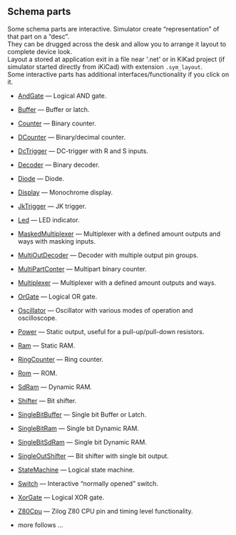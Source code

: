 ## Schema parts

Some schema parts are interactive. Simulator create “representation” of that part on a “desc”.  
They can be drugged across the desk and allow you to arrange it layout to complete device look.  
Layout a stored at application exit in a file near '.net' or in KiKad project (if simulator started directly from iKiCad) with extension
`.sym_layout`.  
Some interactive parts has additional interfaces/functionality if you click on it.

* [AndGate](and/README.md) — Logical AND gate.
* [Buffer](buffer/README.md) — Buffer or latch.
* [Counter](counter/README.md) — Binary counter.
* [DCounter](dCounter/README.md) — Binary/decimal counter.
* [DcTrigger](dcTrigger/README.md) — DC-trigger with R and S inputs.
* [Decoder](decoder/README.md) — Binary decoder.
* [Diode](diode/README.md) — Diode.
* [Display](display/README.md) — Monochrome display.
* [JkTrigger](jkTrigger/README.md) — JK trigger.
* [Led](led/README.md) — LED indicator.
* [MaskedMultiplexer]( multiplexer/MaskedMultiplexer.md) — Multiplexer with a defined amount outputs and ways with masking inputs.
* [MultiOutDecoder](decoder/MultiOutDecoder.md) — Decoder with multiple output pin groups.
* [MultiPartConter](counter/MultiPartCounter.md) — Multipart binary counter.
* [Multiplexer](multiplexer/README.md) — Multiplexer with a defined amount outputs and ways.
* [OrGate](or/README.md) — Logical OR gate.
* [Oscillator](oscillator/README.md) — Oscillator with various modes of operation and oscilloscope.
* [Power](power/README.md) — Static output, useful for a pull-up/pull-down resistors.
* [Ram](ram/README.md) — Static RAM.
* [RingCounter](ringCounter/README.md) — Ring counter.
* [Rom](rom/README.md) — ROM.
* [SdRam](sdram/README.md) — Dynamic RAM.
* [Shifter](shifter/README.md) — Bit shifter.
* [SingleBitBuffer](buffer/SingleBitBuffer.md) — Single bit Buffer or Latch.
* [SingleBitRam](ram/SingleBitRam.md) — Single bit Dynamic RAM.
* [SingleBitSdRam](sdram/SingleBitSdRam.md) — Single bit Dynamic RAM.
* [SingleOutShifter](shifter/SingleOutShifter.md) — Bit shifter with single bit output.
* [StateMachine](stateMachine/README.md) — Logical state machine.
* [Switch](switch/README.md) — Interactive “normally opened” switch.
* [XorGate](xor/README.md) — Logical XOR gate.
* [Z80Cpu](z80/README.md) — Zilog Z80 CPU pin and timing level functionality.

* more follows … 